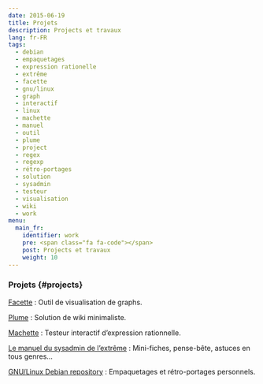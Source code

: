 ```yaml
---
date: 2015-06-19
title: Projets
description: Projects et travaux
lang: fr-FR
tags:
  - debian
  - empaquetages
  - expression rationelle
  - extrême
  - facette
  - gnu/linux
  - graph
  - interactif
  - linux
  - machette
  - manuel
  - outil
  - plume
  - project
  - regex
  - regexp
  - rétro-portages
  - solution
  - sysadmin
  - testeur
  - visualisation
  - wiki
  - work
menu:
  main_fr:
    identifier: work
    pre: <span class="fa fa-code"></span>
    post: Projects et travaux
    weight: 10
---
```


### Projets {#projects}

[Facette](https://facette.io/)
:   Outil de visualisation de graphs.

[Plume](https://github.com/vbatoufflet/plume)
:   Solution de wiki minimaliste.

[Machette](https://github.com/vbatoufflet/machette)
:   Testeur interactif d’expression rationnelle.

[Le manuel du sysadmin de l’extrême](http://wiki.soolbox.net/SysadminTips)
:   Mini-fiches, pense-bête, astuces en tous genres…

[GNU/Linux Debian repository](fr/work/debian/)
:   Empaquetages et rétro-portages personnels.
